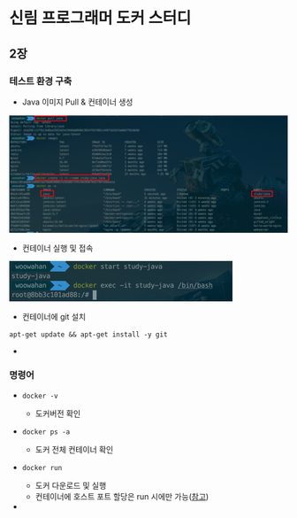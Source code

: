 # 신림 프로그래머 도커 스터디

## 2장

### 테스트 환경 구축

* Java 이미지 Pull & 컨테이너 생성

![생성](./images/java-컨테이너-생성.png)

* 컨테이너 실행 및 접속

![접속](./images/컨테이너-실행-접속.png)

* 컨테이너에 git 설치

```
apt-get update && apt-get install -y git
```

* 

### 명령어

* ```docker -v```
  * 도커버전 확인

* ```docker ps -a```
  * 도커 전체 컨테이너 확인

* ```docker run```
  * 도커 다운로드 및 실행
  * 컨테이너에 호스트 포트 할당은 run 시에만 가능([참고](http://stackoverflow.com/questions/19335444/how-do-i-assign-a-port-mapping-to-an-existing-docker-container))

* 

